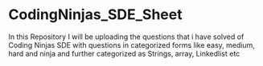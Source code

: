 # CodingNinjas_SDE_Sheet
In this Repository I will be uploading the questions that i have solved of Coding Ninjas SDE with questions in categorized forms like easy, medium, hard and ninja and further categorized as Strings, array, Linkedlist etc 